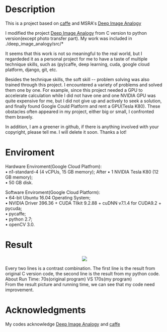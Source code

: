 # Description

This is a project based on [caffe](http://caffe.berkeleyvision.org) and MSRA's [Deep Image Analogy](https://github.com/msracver/Deep-Image-Analogy/tree/linux)

I modified the project [Deep Image Analogy](https://github.com/msracver/Deep-Image-Analogy/tree/linux) from C version to python version(except photo transfer part). My work was included in ./deep_image_analogy/src/*

It seems that this work is not so meaningful to the real world, but I regardeded it as a personal project for me to have a taste of multiple technique skills, such as (py)caffe, deep learning, cuda, google cloud platform, django, git, etc.

Besides the technique skills, the soft skill -- problem solving was also trained through this project. I encountered a variety of problems and solved them one by one. For example, since this project needed a GPU to accelerate calculation while I did not have one and one NVIDIA GPU was quite expensive for me, but I did not give up and actively to seek a solution, and finally found Google Could Platform and rent a GPU(Tesla K80). These obstacles often appeared in my project, either big or small, I confronted them bravely.

In addition, I am a greener in github, if there is anything involved with your copyright, please tell me. I will delete it soon.
Thanks a lot!

# Enviroment
Hardware Enviroment(Google Cloud Platfrom):  
• n1-standard-4 (4 vCPUs, 15 GB memory);  After
• 1 NVIDIA Tesla K80 (12 GB memory);  
• 50 GB disk.  

Software Enviroment(Google Cloud Platform):  
• 64-bit Ubuntu 16.04 Operating System;  
• NVIDIA Driver 396.36 + CUDA Tllkit 9.2.88 + cuDNN v7.1.4 for CUDA9.2 + pycuda;  
• pycaffe;  
• python 2.7;  
• openCV 3.0.

# Result
<div align=center><img src="https://github.com/yunyunhello/caffe/blob/master/deep_image_analogy/example/result.png"/></div>

Every two lines is a contrast combination. The first line is the result from original C version code, the second line is the result from my python code.    
About Run Time: 70s(original program) VS 170s(my program)    
From the result picture and running time, we can see that my code need improvement. 

# Acknowledgments
My codes acknowledge [Deep Image Analogy](https://github.com/msracver/Deep-Image-Analogy/tree/linux) and [caffe](http://caffe.berkeleyvision.org)


